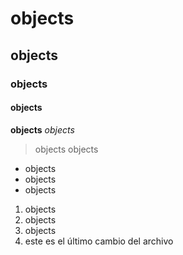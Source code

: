 # objects
## objects
### objects
#### objects
**objects**
*objects*
>objects
>objects
* objects
* objects
* objects
1. objects
2. objects
3. objects
4. este es el último cambio del archivo
